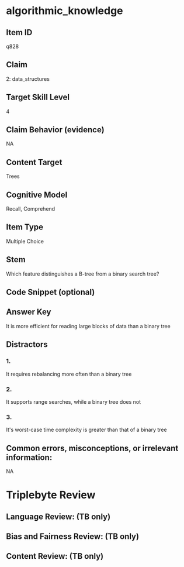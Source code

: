 # algorithmic_knowledge

## Item ID
q828

## Claim
2: data_structures

## Target Skill Level
4

## Claim Behavior (evidence)
NA

## Content Target
Trees

## Cognitive Model
Recall, Comprehend

## Item Type
Multiple Choice

## Stem
Which feature distinguishes a B-tree from a binary search tree?

## Code Snippet (optional)


## Answer Key
It is more efficient for reading large blocks of data than a binary tree

## Distractors

### 1.
It requires rebalancing more often than a binary tree

### 2.
It supports range searches, while a binary tree does not

### 3.
It's worst-case time complexity is greater than that of a binary tree

## Common errors, misconceptions, or irrelevant information:
NA

# Triplebyte Review


## Language Review: (TB only)


## Bias and Fairness Review: (TB only)


## Content Review: (TB only)

